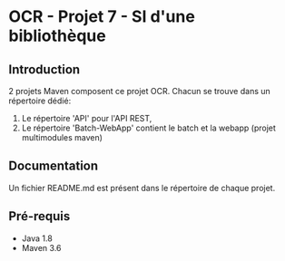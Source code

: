# OCR - Projet 7 - SI d'une bibliothèque

## Introduction
2 projets Maven composent ce projet OCR. Chacun se trouve dans un répertoire dédié:

1. Le répertoire 'API' pour l'API REST,
2. Le répertoire 'Batch-WebApp' contient le batch et la webapp (projet multimodules maven)

## Documentation
Un fichier README.md est présent dans le répertoire de chaque projet.

## Pré-requis
- Java 1.8
- Maven 3.6



